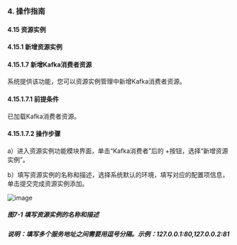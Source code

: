 ### 4. 操作指南

#### 4.15 资源实例

#### 4.15.1 新增资源实例

#### 4.15.1.7 新增Kafka消费者资源

系统提供该功能，您可以资源实例管理中新增Kafka消费者资源。

#### 4.15.1.7.1 前提条件

已加载Kafka消费者资源。

#### 4.15.1.7.2 操作步骤

a）进入资源实例功能模块界面，单击“Kafka消费者”后的 +按钮，选择“新增资源实例”。

b）填写资源实例的名称和描述，选择系统默认的环境，填写对应的配置项信息，单击提交完成资源实例添加。

![image](https://user-images.githubusercontent.com/79617492/198255048-3c5d5c60-c6f0-4c4b-9406-606994521615.png)

##### 图7-1 填写资源实例的名称和描述

##### 说明：填写多个服务地址之间需要用逗号分隔。示例：127.0.0.1:80,127.0.0.2:81
